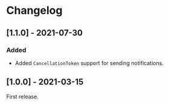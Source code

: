 # Changelog

## [1.1.0] - 2021-07-30

### Added

- Added `CancellationToken` support for sending notifications.

## [1.0.0] - 2021-03-15

First release.
